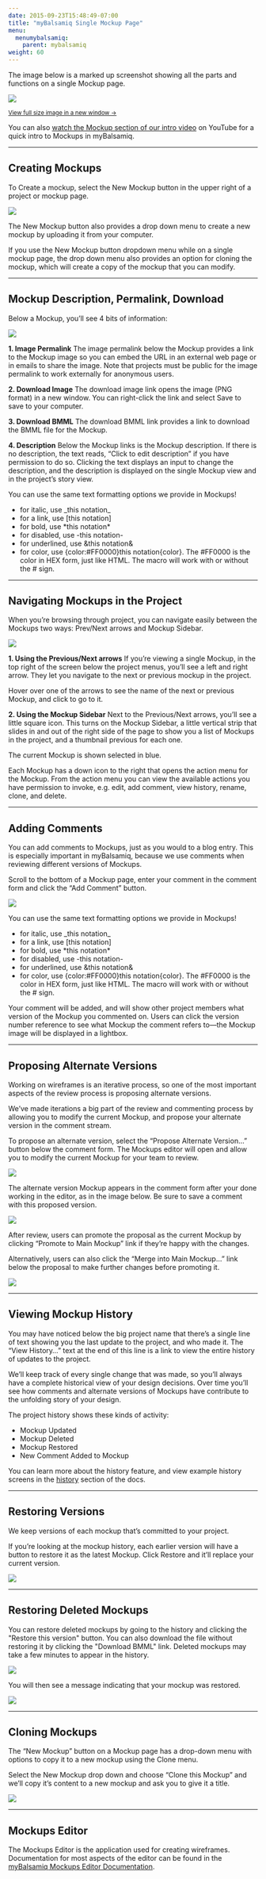```yaml
---
date: 2015-09-23T15:48:49-07:00
title: "myBalsamiq Single Mockup Page"
menu:
  menumybalsamiq:
    parent: mybalsamiq
weight: 60
---
```


The image below is a marked up screenshot showing all the parts and functions on a single Mockup page.

[![](http://media.balsamiq.com/img/support/docs/myb/anatomy-mockup.png)](http://media.balsamiq.com/img/support/docs/myb/anatomy-mockup.png)

<small>[View full size image in a new window &rarr;](http://media.balsamiq.com/img/support/docs/myb/anatomy-mockup.png)</small>

You can also [watch the Mockup section of our intro video](http://www.youtube.com/watch?v=-cjEyt1ahNw#t=3m59s) on YouTube for a quick intro to Mockups in myBalsamiq.

* * *

## Creating Mockups

To Create a mockup, select the New Mockup button in the upper right of a project or mockup page.

![](http://media.balsamiq.com/img/support/docs/myb/mockup-menudrop.png)

The New Mockup button also provides a drop down menu to create a new mockup by uploading it from your computer.

If you use the New Mockup button dropdown menu while on a single mockup page, the drop down menu also provides an option for cloning the mockup, which will create a copy of the mockup that you can modify.

* * *

## Mockup Description, Permalink, Download

Below a Mockup, you’ll see 4 bits of information:

![](http://media.balsamiq.com/img/support/docs/myb/mockup-info.png)

**1\. Image Permalink**
 The image permalink below the Mockup provides a link to the Mockup image so you can embed the URL in an external web page or in emails to share the image. Note that projects must be public for the image permalink to work externally for anonymous users.

**2\. Download Image**
 The download image link opens the image (PNG format) in a new window. You can right-click the link and select Save to save to your computer.

**3\. Download BMML**
 The download BMML link provides a link to download the BMML file for the Mockup.

**4\. Description**
 Below the Mockup links is the Mockup description. If there is no description, the text reads, “Click to edit description” if you have permission to do so. Clicking the text displays an input to change the description, and the description is displayed on the single Mockup view and in the project’s story view.

You can use the same text formatting options we provide in Mockups!

*   for italic, use \_this notation\_
*   for a link, use [this notation]
*   for bold, use \*this notation\*
*   for disabled, use -this notation-
*   for underlined, use &this notation&
*   for color, use {color:#FF0000}this notation{color}. The #FF0000 is the color in HEX form, just like HTML. The macro will work with or without the # sign.

* * *

## Navigating Mockups in the Project

When you’re browsing through project, you can navigate easily between the Mockups two ways: Prev/Next arrows and Mockup Sidebar.

![](http://media.balsamiq.com/img/support/docs/myb/mockup-navigation.png)

**1\. Using the Previous/Next arrows**
 If you’re viewing a single Mockup, in the top right of the screen below the project menus, you’ll see a left and right arrow. They let you navigate to the next or previous mockup in the project.

Hover over one of the arrows to see the name of the next or previous Mockup, and click to go to it.

**2\. Using the Mockup Sidebar**
 Next to the Previous/Next arrows, you’ll see a little square icon. This turns on the Mockup Sidebar, a little vertical strip that slides in and out of the right side of the page to show you a list of Mockups in the project, and a thumbnail previous for each one.

The current Mockup is shown selected in blue.

Each Mockup has a down icon to the right that opens the action menu for the Mockup. From the action menu you can view the available actions you have permission to invoke, e.g. edit, add comment, view history, rename, clone, and delete.

* * *

## Adding Comments

You can add comments to Mockups, just as you would to a blog entry. This is especially important in myBalsamiq, because we use comments when reviewing different versions of Mockups.

Scroll to the bottom of a Mockup page, enter your comment in the comment form and click the “Add Comment” button.

![](http://media.balsamiq.com/img/support/docs/myb/mockup-comment.png)

You can use the same text formatting options we provide in Mockups!

*   for italic, use \_this notation\_
*   for a link, use [this notation]
*   for bold, use \*this notation\*
*   for disabled, use -this notation-
*   for underlined, use &this notation&
*   for color, use {color:#FF0000}this notation{color}. The #FF0000 is the color in HEX form, just like HTML. The macro will work with or without the # sign.

Your comment will be added, and will show other project members what version of the Mockup you commented on. Users can click the version number reference to see what Mockup the comment refers to—the Mockup image will be displayed in a lightbox.

* * *

## Proposing Alternate Versions

Working on wireframes is an iterative process, so one of the most important aspects of the review process is proposing alternate versions.

We’ve made iterations a big part of the review and commenting process by allowing you to modify the current Mockup, and propose your alternate version in the comment stream.

To propose an alternate version, select the “Propose Alternate Version…” button below the comment form. The Mockups editor will open and allow you to modify the current Mockup for your team to review.

![](http://media.balsamiq.com/img/support/docs/myb/mockup-commentalt-propose.png)

The alternate version Mockup appears in the comment form after your done working in the editor, as in the image below. Be sure to save a comment with this proposed version.

![](http://media.balsamiq.com/img/support/docs/myb/mockup-commentalt.png)

After review, users can promote the proposal as the current Mockup by clicking “Promote to Main Mockup” link if they’re happy with the changes.

Alternatively, users can also click the “Merge into Main Mockup…” link below the proposal to make further changes before promoting it.

![](http://media.balsamiq.com/img/support/docs/myb/mockup-commentalt-proposed.png)

* * *

## Viewing Mockup History

You may have noticed below the big project name that there’s a single line of text showing you the last update to the project, and who made it. The “View History…” text at the end of this line is a link to view the entire history of updates to the project.

We’ll keep track of every single change that was made, so you’ll always have a complete historical view of your design decisions. Over time you’ll see how comments and alternate versions of Mockups have contribute to the unfolding story of your design.

The project history shows these kinds of activity:

*   Mockup Updated
*   Mockup Deleted
*   Mockup Restored
*   New Comment Added to Mockup

You can learn more about the history feature, and view example history screens in the [history](/mybalsamiq/history/) section of the docs.

* * *

## Restoring Versions

We keep versions of each mockup that’s committed to your project.

If you’re looking at the mockup history, each earlier version will have a button to restore it as the latest Mockup. Click Restore and it’ll replace your current version.

![](http://media.balsamiq.com/img/support/docs/myb/mockup-restore.png)

* * *

## Restoring Deleted Mockups

You can restore deleted mockups by going to the history and clicking the "Restore this version" button. You can also download the file without restoring it by clicking the "Download BMML" link. Deleted mockups may take a few minutes to appear in the history.

![](http://media.balsamiq.com/img/support/docs/myb/mockup-restore-deleted.png)

You will then see a message indicating that your mockup was restored.

![](http://media.balsamiq.com/img/support/docs/myb/notification-restored.png)

* * *

## Cloning Mockups

The “New Mockup” button on a Mockup page has a drop-down menu with options to copy it to a new mockup using the Clone menu.

Select the New Mockup drop down and choose “Clone this Mockup” and we’ll copy it’s content to a new mockup and ask you to give it a title.

![](http://media.balsamiq.com/img/support/docs/myb/mockup-clone.png)

* * *

## Mockups Editor

The Mockups Editor is the application used for creating wireframes. Documentation for most aspects of the editor can be found in the [myBalsamiq Mockups Editor Documentation](/mybalsamiq/editor/).
